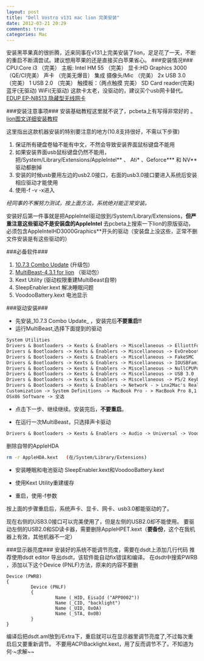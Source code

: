 ```yaml
---
layout: post
title: "Dell Vostro v131 mac lion 完美安装"
date: 2012-03-21 20:29
comments: true
categories: Mac 
---
```


安装黑苹果真的很折腾，近来同事在v131上完美安装了lion，足足花了一天，不断的重启不断滴尝试。建议想用苹果的还是直接买白苹果省心。
###安装情况###
CPU:Core i3 （完美）
主板: Intel HM 55 （完美）
显卡:HD Graphics 3000  （QE/CI完美）
声卡  （完美无爆音）
集成 摄像头/Mic  （完美）
2x USB 3.0 （完美）
1 USB 2.0  （完美）
触摸板：（两点触摸 完美）
SD Card reader(完美)
蓝牙(无驱动)
WiFi(无驱动) 这款卡太老，没驱动的，建议买个usb网卡替代。[EDUP EP-N8513 隐藏型无线网卡](http://www.360buy.com/product/389343.html)
<!--more-->
###安装注意事项###
安装基础教程这里就不说了，pcbeta上有写得非常好的 。[lion图文详细安装教程](http://bbs.pcbeta.com/viewthread-920341-1-1.html)

这里指出这款机器安装的特别要注意的地方(10.8支持很好，不需以下步骤)
1.  保证所有硬盘卷轴不能有中文，不然会导致安装界面鼠标键盘不能用
2.  如果安装界面usb鼠标键盘仍然不能用，把/System/Library/Extensions/AppleIntel** 、 Ati* 、Geforce*** 和 NV** 驱动都删掉
3.  安装的时候usb要用左边的usb2.0接口，右面的usb3.0接口要进入系统后安装相应驱动才能使用
4.  使用-f -v -x进入

_经同事的不懈努力测试，按上面方法，系统绝对能正常安装。_

安装好后第一件事就是把AppleIntel驱动放到/System/Library/Extensions，**但严重注意这些驱动不是安装盘的AppleIntel**
去pcbeta上搜索一下lion的原版驱动，必须包含AppleIntelHD3000Graphics**开头的驱动（安装盘上没这些，正常不删文件安装是有这些驱动的）


###必备软件###
1.  [10.7.3 Combo Update](http://support.apple.com/kb/DL1484)   (升级包)
2.  [MultiBeast-4.3.1 for lion](http://www.tonymacx86.com/C:Dq-OCPpT/MultiBeast-4.3.1.zip)           （驱动包）
3.  Kext Utility          (驱动权限重建MultiBeast自带)
4.  SleepEnabler.kext     解决睡眠问题
5.  VoodooBattery.kext    电池显示

###驱动安装###
+   先安装_10.7.3 Combo Update_ ，安装完后**不要重启!!**
+   运行MultiBeast,选择下面提到的驱动
``` tex
System Utilities
Drivers & Bootloaders -> Kexts & Enablers -> Miscellaneous -> ElliottForceLegacyRTC
Drivers & Bootloaders -> Kexts & Enablers -> Miscellaneous -> EvOreboot
Drivers & Bootloaders -> Kexts & Enablers -> Miscellaneous -> FakeSMC
Drivers & Bootloaders -> Kexts & Enablers -> Miscellaneous -> IOUSBFamily Rollback
Drivers & Bootloaders -> Kexts & Enablers -> Miscellaneous -> NullCPUPowerManagement
Drivers & Bootloaders -> Kexts & Enablers -> Miscellaneous -> USB 3.0
Drivers & Bootloaders -> Kexts & Enablers -> Miscellaneous -> PS/2 Keyboard/Mice...
Drivers & Bootloaders -> Kexts & Enablers -> Network - > Lnx2Mac's Realtek...
Customization -> System Definitions -> MacBook Pro - > MacBook Pro 8,1
OSx86 Software -> 全选
```
+   点击下一步、继续继续。安装完后，**不要重启**。

+   在运行一次MultiBeast，只选择声卡驱动
``` tex
Drivers & Bootloaders -> Kexts & Enablers -> Audio -> Universal -> VoodooHDA .2.7.3
```
删除自带的AppleHDA

``` bash
rm -r AppleHDA.kext   (在/System/Library/Extensions)
```

+   安装睡眠和电池驱动
SleepEnabler.kext和VoodooBattery.kext

+   使用Kext Utility重建缓存
+   重启，使用-f参数

按上面的步骤重启后，系统声卡、显卡、网卡、usb3.0都能驱动的了。

现在右侧的USB3.0接口可以完美使用了，但是左侧的USB2.0却不能使用。
要驱动左侧的USB2.0和SD读卡器，需要删除AppleHPET.kext（**要备份**，这个在我机器上有效，其他机器不一定）

###显示器亮度###
安装好的系统不能调节亮度，需要在dsdt上添加几行代码
推荐使用dsdt editor 导出dsdt，该软件能自动fix错误和编译。
在dsdt中搜索PWRB ，添加以下这个Device (PNLF)方法，原来的内容不要删

```
Device (PWRB)
{
         Device (PNLF)
         {
                  Name (_HID, EisaId ("APP0002"))
                  Name (_CID, "backlight")
                  Name (_UID, 0x0A)
                  Name (_STA, 0x0B)
         }
}
```
编译后把dsdt.aml放到/Extra下，重启就可以在显示器里调节亮度了,不过每次重启后又要重新调节。
不要用ACPIBacklight.kext，用了反而调节不了。不知道为何·~求解~~
